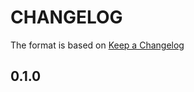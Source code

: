 # CHANGELOG

The format is based on [Keep a Changelog](http://keepachangelog.com/en/1.0.0/)

## 0.1.0

